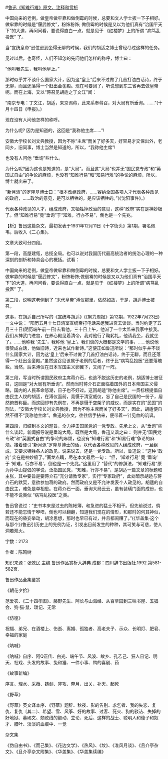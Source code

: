 #[鲁迅《知难行难》原文、注释和赏析](https://www.vrrw.net/wx/9636.html)

中国向来的老例，做皇帝做牢靠和做倒霉的时候，总要和文人学士扳一下子相好。做牢靠的时候是“偃武修文”，粉饰粉饰; 做倒霉的时候是又以为他们真有“治国平天下”的大道，再问问看，要说得直白一点，就是见于 《红楼梦》上的所谓 “病笃乱投医” 了。

当“宣统皇帝”逊位逊到坐得无聊的时候，我们的胡适之博士曾经尽过这样的任务。

见过以后，也奇怪，人们不知怎的先问他们怎样的称呼，博士曰：

“他叫我先生，我叫他皇上。”

那时似乎并不谈什么国家大计，因为这“皇上”后来不过做了几首打油白话诗，终于无聊，而且还落得一个赶出金銮殿。现在可要阔了，听说想到东三省再去做皇帝呢。而在上海，又以“蒋召见胡适之丁文江”闻：

“南京专电：丁文江，胡适，来京谒蒋，此来系奉蒋召，对大局有所垂询。……”(十月十四日《申报》。)

现在没有人问他怎样的称呼。

为什么呢? 因为是知道的，这回是“我称他主席……”!

安徽大学校长刘文典教授，因为不称“主席”而关了好多天，好容易才交保出外，老同乡，旧同事，博士当然是知道的，所以，“我称他主席”!

也没有人问他 “垂询”些什么。

为什么呢?因为这也是知道的，是“大局”。而且这“大局”也并无“国民党专政”和“英国式自由”的争论的麻烦，也没有“知难行易”和“知易行难”的争论的麻烦，所以，博士就出来了。

“新月派”的罗隆基博士曰：“根本改组政府，……容纳全国各项人才代表各种政见的政府，……政治的意见，是可以牺牲的，是应该牺牲的。”(《沈阳事件》。)

代表各种政见的人才，组成政府，又牺牲掉政治的意见，这种“政府”实在是神妙极了。但“知难行易”竟“垂询”于“知难，行亦不易”，倒也是一个先兆。



【析】鲁迅这篇杂文，最初发表于1931年12月11日《十字街头》第1期，署名佩韦。后收入《二心集》。

文章大致可分四段。

第一段，高屋建瓴，总揽全局。也可以说对我国历代最高统治者的统治心理的一种深刻的剖析和特具会心的概括。试看：

中国向来的老例，做皇帝做牢靠和做倒霉的时候，总要和文人学士扳一下子相好。做牢靠的时候是“偃武修文”，粉饰粉饰;做倒霉的时候是又以为他们真有“治国平天下”的大道，再问问看，要说得直白一点，就是见于 《红楼梦》上的所谓“病笃乱投医” 了。

第二段，说明这老例到了 “末代皇帝”溥仪那里，依然如故，于是，胡适博士被召。

这事，在胡适自己所写的《宣统与胡适》(《努力周报》第12期，1922年7月23日)一文中说： “阳历五月十七日清室宣统帝打电话来邀我进宫去谈谈。当时约定了五月三十日(阴历端午前一日)去看他。三十日上午，他派了一个太监来我家中接我。我们从神武门进宫，在养心殿见着清帝，我对他行了鞠躬礼，他请我坐，我就坐了。……他称我 ‘先生’，我称他 ‘皇上’。我们谈的大概都是文学的事，……他说他很赞成白话，他做旧诗，近来也试作新诗。”这便正如鲁迅所说：“那时似乎并不谈什么国家大计，因为这‘皇上’后来不过做了几首打油白话诗，终于无聊，而且还落得一个赶出金銮殿。”虽然这召见该属于老例的后者，终于比“病笃乱投医”还要落魄些。当然，后来溥仪在日本军国主义卵翼下，又闹了一阵。

第三段，写当时所谓国民政府主席蒋介石，也逃不脱这历史的老例，胡适博士被征召，这回是“对大局有所垂询”。然而当时蒋介石正面临着国外的日本帝国主义侵略，国内的人民革命怒潮，日子也不好过。这回胡适“称他主席”。一贯标榜提倡自由民主人权的胡适，在溥仪面前，竟慑于清室威仪，忘了自己是民国的一份子，居然俯首称臣。而这回却有先例在，不再是慑于空架子的威仪，而是实在的“民国”的刑法，“安徽大学校长刘文典教授，因为不称主席而关了好多天”，因此，胡适便自然不得不“我称他主席”。鲁迅的杂文，往往信手拈来，便带着一针见血的讥讽。

第四段，归结到本文的题旨，全力抨击国民党的一党专政。先承上文，从“垂询”些什么谈起。新闻报导说是垂询大局，既然是大局，鲁迅又讽之曰： 则并无“国民党专政”和“英国式自由”的争论的麻烦，也没有“知难行易”和“知易行难”争论的麻烦。接着便引“新月派”罗隆基博士的话，以代表各种政见的人组成政府，一旦组成，又要求牺牲各人的政见。说来说去，还是一党专政。所以，鲁迅说：“这种 ‘政府’ 实在是神妙极了。”画龙点睛，尽在本文最后一句： “但，‘知难行易’ 竟 ‘垂询’ 于 ‘知难，行亦不易’，倒也是一个先兆。”这里用了 “替代”的修辞法，“知难行易”原为孙中山提倡的学说，泛指国民党，“知难，行亦不易”，是胡适一篇文章的标题和主张，其中要旨是要蒋介石“充分请教专家”，实行“专家政府”，此处暗示胡适与蒋介石的默契，意欲参加蒋的政府。然而政府又是不允许发表个人政见的。胡适的自由民主，难免是单相思。在蒋介石一面，垂询大局云云，虽有装璜门面的成份，也不能不说类似 “病笃乱投医”之类。

鲁迅曾说过：“史书本来是过去的陈帐簿，和急进的猛士不相干。但先前说过，倘若还不能忘情于咿唔，倒也可以翻翻，知道我们现在的情形，和那时的何其神似，而现在的昏妄举动，胡涂思想，那时也早已有过，并且都闹糟了。”(《华盖集·这个与那个》)鲁迅引历史上的先例为证，引发出目前发生的种种，其可笑与可悲，使人洞若观火。

字数：2173

作者：陈鸣树

知识来源：张效民 主编.鲁迅作品赏析大辞典.成都：四川辞书出版社.1992.第581-582页.

鲁迅作品全集鉴赏

《朝花夕拾》

范爱农、《二十四孝图》、藤野先生、阿长与山海经、从百草园到三味书屋、五猖会、狗·猫·鼠、琐记、无常

《仿徨》

祝福、弟兄、在酒楼上、伤逝、离婚、孤独者、高老夫子、示众、长明灯、肥皂、幸福的家庭

《呐喊》

《呐喊》自序、阿Q正传、白光、端午节、风波、故乡、孔乙己、狂人日记、明天、社戏、头发的故事、兔和猫、一件小事、鸭的喜剧、药

《故事新编》

序言、理水、采薇、铸剑、非攻、奔月、出关、补天、起死

《野草》

《野草》英文译本序、《野草》题辞、秋夜、影的告别、求乞者、我的失恋、复仇、复仇〔其二〕、希望、雪、风筝、好的故事、过客、死火、狗的驳诘、失掉的好地狱、墓碣文、颓败线的颤动、立论、死后、这样的战士、聪明人和傻子和奴才、腊叶、淡淡的血痕中、一觉

杂文集

《伪自由书》、《而己集》、《花边文学》、《热风》、《坟》、《准风月谈》、《且介亭杂文》、《且介亭杂文附集》、《华盖集》、《华盖集续编》

